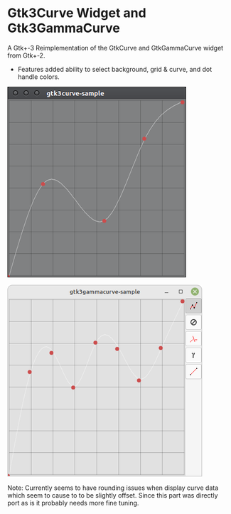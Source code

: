 Gtk3Curve Widget and Gtk3GammaCurve
===

A Gtk+-3 Reimplementation of the GtkCurve and GtkGammaCurve widget from Gtk+-2.

* Features added ability to select background, grid & curve, and dot handle colors.

![Gtk3Curve Screenshot](images/Gtk3Curve.png)

![Gtk3GammaCurve Screenshot](images/Gtk3GammaCurve.png)

Note: Currently seems to have rounding issues when display curve data which seem to cause to to be slightly offset. Since this part was directly port as is it probably needs more fine tuning.
